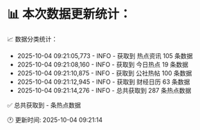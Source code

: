 📊 本次数据更新统计：
==========================

📈 数据分类统计：
- 2025-10-04 09:21:05,773 - INFO - 获取到 热点资讯 105 条数据
- 2025-10-04 09:21:08,160 - INFO - 获取到 今日热点 19 条数据
- 2025-10-04 09:21:10,875 - INFO - 获取到 公社热帖 100 条数据
- 2025-10-04 09:21:12,945 - INFO - 获取到 财经日历 63 条数据
- 2025-10-04 09:21:14,276 - INFO - 总共获取到 287 条热点数据

✅ 总共获取到 - 条热点数据

🕐 更新时间: 2025-10-04 09:21:14
